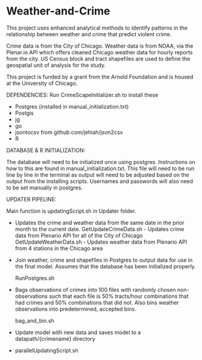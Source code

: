 Weather-and-Crime
==========
This project uses enhanced analytical methods to identify patterns in the relationship between weather and crime that predict violent crime. 

Crime data is from the City of Chicago. Weather data is from NOAA, via the Plenar.io API which offers cleaned Chicago weather data for hourly reports from the city. US Census block and tract shapefiles are used to define the geospatial unit of analysis for the study. 

This project is funded by a grant from the Arnold Foundation and is housed at the University of Chicago.

DEPENDENCIES:
Run CrimeScapeInitializer.sh to install these

- Postgres (installed in manual_initialization.txt)
- Postgis
- jg
- go
- jsontocsv from github.com/jehiah/json2csv
- R

DATABASE & R INITIALIZATION:

The database will need to be initialized once using postgres. Instructions on how to this are found in manual_initialization.txt. This file will need to be run line by line in the terminal as output will need to be adjusted based on the output from the installing scripts. Usernames and passwords will also need to be set manually in postgres.

UPDATER PIPELINE:

Main function is updatingScript.sh in Updater folder. 

 - Updates the crime and weather data from the same date in the prior month to the current date. 
 	GetUpdateCrimeData.sh - Updates crime data from Plenario API for all of the City of Chicago
	GetUpdateWeatherData.sh - Updates weather data from Plenario API from 4 stations in the Chicago area

 - Join weather, crime and shapefiles in Postgres to output data for use in the final model. Assumes that the database has been initialized properly.

 	RunPostgres.sh

 - Bags observations of crimes into 100 files with randomly chosen non-observations such that each file is 50% tracts/hour combinations that had crimes and 50% combinations that did not. Also bins weather observations into predetermined, accepted bins.

 	bag_and_bin.sh

 - Update model with new data and saves model to a datapath/{crimename} directory
  - parallelUpdatingScript.sh











